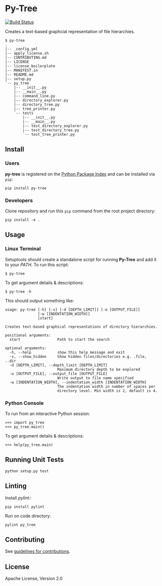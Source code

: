 # Py-Tree #

[![Build Status](https://travis-ci.org/tdeh/py-tree.svg?branch=master)](https://travis-ci.org/tdeh/py-tree)

Creates a text-based graphcial representation of file hierarchies.

```
$ py-tree
.
|-- _config.yml
|-- apply_license.sh
|-- CONTRIBUTING.md
|-- LICENSE
|-- license_boilerplate
|-- MANIFEST.in
|-- README.md
|-- setup.py
`-- py_tree
    |-- __init__.py
    |-- __main__.py
    |-- command_line.py
    |-- directory_explorer.py
    |-- directory_tree.py
    |-- tree_printer.py
    `-- tests
        |-- __init__.py
        |-- __main__.py
        |-- test_directory_explorer.py
        |-- test_directory_tree.py
        `-- test_tree_printer.py

```

## Install ##

### Users ###

**py-tree** is registered on the [Python Package Index](https://pypi.python.org/pypi/py-tree) and can be installed via `pip`:

    pip install py-tree

### Developers ###

Clone repository and run this `pip` command from the root project directory:

    pip install -e .

## Usage ##

### Linux Terminal ###

Setuptools should create a standalone script for running **Py-Tree** and add it to your *PATH*. To run this script:

    $ py-tree

To get argument details & descriptions:

    $ py-tree -h

This should output something like:

```
usage: py-tree [-h] [-s] [-d [DEPTH_LIMIT]] [-o [OUTPUT_FILE]]
               [-w [INDENTATION_WIDTH]]
               [start]

Creates text-based graphical representations of directory hierarchies.

positional arguments:
  start                 Path to start the search

optional arguments:
  -h, --help            show this help message and exit
  -s, --show_hidden     Show hidden files/directories e.g. .file, ..dir
  -d [DEPTH_LIMIT], --depth_limit [DEPTH_LIMIT]
                        Maximum directory depth to be explored
  -o [OUTPUT_FILE], --output_file [OUTPUT_FILE]
                        Write output to file name specified
  -w [INDENTATION_WIDTH], --indentation_width [INDENTATION_WIDTH]
                        The indentation width in number of spaces per
                        directory level. Min width is 2, default is 4.

```

### Python Console ###

To run from an interactive Python session:

    >>> import py_tree
    >>> py_tree.main()

To get argument details & descriptions:

    >>> help(py_tree.main)

## Running Unit Tests ##

    python setup.py test

## Linting ##

Install *pylint*::

    pip install pylint

Run on code directory:

    pylint py_tree

## Contributing ##

See [guidelines for contributions](CONTRIBUTING.md).

## License ##

Apache License, Version 2.0
